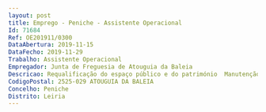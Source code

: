 ```yaml
--- 
layout: post
title: Emprego - Peniche - Assistente Operacional
Id: 71684
Ref: OE201911/0300
DataAbertura: 2019-11-15
DataFecho: 2019-11-29
Trabalho: Assistente Operacional
Empregador: Junta de Freguesia de Atouguia da Baleia
Descricao: Requalificação do espaço público e do património  Manutenção e Conservação dos Parques e espaços verdes  Prestar apoio nos serviços Cemiteriais (inumação, exumação e transladação)  Condução de veículos e máquinas da Freguesia  Apoiar os órgãos autárquicos  apoiar projetos e outras atividades desenvolvidas pela Freguesia  Executar as demais atividades enquadradas no conteúdo funcional da carreira e categoria.
CodigoPostal: 2525-029 ATOUGUIA DA BALEIA
Concelho: Peniche
Distrito: Leiria
--- 
```

